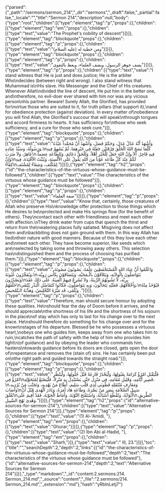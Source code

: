 {"parsed":{"_path":"/sermons/sermon_214","_dir":"sermons","_draft":false,"_partial":false,"_locale":"","title":"Sermon 214","description":null,"body":{"type":"root","children":[{"type":"element","tag":"p","props":{},"children":[{"type":"element","tag":"em","props":{},"children":[{"type":"text","value":"The Prophet's nobility of descent"}]}]},{"type":"element","tag":"blockquote","props":{},"children":[{"type":"element","tag":"p","props":{},"children":[{"type":"text","value":"ومن خطبة له (عليه السلام)"}]}]},{"type":"element","tag":"blockquote","props":{},"children":[{"type":"element","tag":"p","props":{},"children":[{"type":"text","value":"يصف جوهر الرسول، ويصف العلماء، ويعظ بالتقوى"}]}]},{"type":"element","tag":"p","props":{},"children":[{"type":"text","value":"I stand witness that He is just and does justice; He is the arbiter Who\ndecides (between right and wrong). I also stand witness that Muhammad is\nHis slave. His Messenger and the Chief of His creatures. Whenever Allah\ndivided the line of descent, He put him in the better one, and\ntherefore, no evil-doer ever shared with him nor was any vicious person\nhis partner. Beware! Surely Allah, the Glorified, has provided for\nvirtue those who are suited to it, for truth pillars (that support it),\nand for obedience protection (against deviation). In every matter of\nobedience you will find Allah, the Glorified's succour that will speak\nthrough tongues and accord firmness to hearts. It has sufficiency for\nthose who seek sufficiency, and a cure for those who seek cure."}]},{"type":"element","tag":"blockquote","props":{},"children":[{"type":"element","tag":"p","props":{},"children":[{"type":"text","value":"وَأَشْهَدُ أَنَّهُ عَدْلٌ عَدَلَ، وَحَكَمٌ فَصَلَ، وَأَشْهَدُ أَنَّ مُحَمَّداً عَبْدُهُ وَرَسُولُهُ، وَسَيِّدُ عِبَادِهِ،\nكُلَّمَا نَسَخَ اللهُ الْخَلْقَ فِرْقَتَيْنِ جَعَلَهُ فِي خَيْرِهِمَا، لَمْ يُسْهِمْ فِيهِ عَاهِرٌ، وَلاَ ضَرَبَ\nفِيهِ فَاجِرٌ. أَلاَ وإِنَّ اللهَ جَعَلَ لِلْخَيْرِ أَهْلاً، وَلِلْحَقِّ دَعَائِمَ، وَلِلطَّاعَةِ عِصَماً، وَإِنَّ\nلَكُمْ عِنْدَ كُلِّ طَاعَة عَوْناً مِنَ اللهِ يَقُولُ عَلَى الاْلْسِنَةِ، وَيُثَبِّتُ الاْفْئِدَةَ، فِيهِ كِفَاءٌ\nلِمُكْتَف، وَشِفَاءٌ لِمُشْتَف."}]}]},{"type":"element","tag":"h2","props":{"id":"the-characteristics-of-the-virtuous-whose-guidance-must-be-followed"},"children":[{"type":"text","value":"The characteristics of the virtuous whose guidance must be followed"}]},{"type":"element","tag":"blockquote","props":{},"children":[{"type":"element","tag":"p","props":{},"children":[{"type":"text","value":"صفة العلماء"}]}]},{"type":"element","tag":"p","props":{},"children":[{"type":"text","value":"Know that, certainly, those creatures of Allah who preserve His\nknowledge offer protection to those things which He desires to be\nprotected and make His springs flow (for the benefit of others). They\ncontact each other with friendliness and meet each other with affection.\nThey drink water from cups that quench the thirst and return from the\nwatering places fully satiated. Misgiving does not affect them and\nbackbiting does not gain ground with them. In this way Allah has tied\ntheir nature with good manners. Because of this they love each other and\nmeet each other. They have become superior, like seeds which are\nselected by taking some and throwing away others. This selection has\ndistinguished them and the process of choosing has purified them."}]},{"type":"element","tag":"blockquote","props":{},"children":[{"type":"element","tag":"p","props":{},"children":[{"type":"text","value":"وَاعْلَمُوا أَنَّ عِبَادَ اللهِ الْمُسْتَحْفَظِينَ عِلْمَهُ، يَصُونُونَ مَصُونَهُ، وَيُفَجِّرُونَ عُيُونَهُ،\nيَتَوَاصَلُونَ بِالْوِلاَيَةِ، وَيَتَلاَقَوْنَ بالْـمَحَبَّةِ، وَيَتَسَاقَوْنَ بِكَأْس رَوِيَّة، وَيَصْدُرُونَ\nبِرِيَّة، لاَ تَشُوبُهُمُ الرِّيبَةُ، وَلاَ تُسْرِعُ فِيهِمْ الْغِيبَةُ. عَلَى ذلِكَ عَقَدَ خَلْقَهُمْ\nوَأَخْلاَقَهُمْ، فَعَلَيْهِ يَتَحَابُّونَ، وَبِهِ يَتَوَاصَلُونَ، فَكَانُوا كَتَفَاضُلِ الْبَذْرِ يُنْتَقَى،\nفَيُوْخَذُ مِنْهُ وَيُلْقَى، قَد مَيَّزَهُ التَّخْلِيصُ، وَهذَّبَهُ الـتَّمْحيصُ ."}]}]},{"type":"element","tag":"p","props":{},"children":[{"type":"text","value":"Therefore, man should secure honour by adopting these qualities. He\nshould fear the day of Doom before it arrives, and he should appreciate\nthe shortness of his life and the shortness of his sojourn in the place\nof stay which has only to last for his change over to the next place. He\nshould therefore do something for his change over and for the known\nstages of his departure. Blessed be he who possesses a virtuous heart,\nobeys one who guides him, keeps away from one who takes him to ruin,\ncatches the path of safety with the help of him who provides him light\n(of guidance) and by obeying the leader who commands him, hastens\ntowards guidance before its doors are closed, gets open the door of\nrepentance and removes the (stain of) sins. He has certainly been put on\nthe right path and guided towards the straight road."}]},{"type":"element","tag":"blockquote","props":{},"children":[{"type":"element","tag":"p","props":{},"children":[{"type":"text","value":"فَلْيَقْبَلِ امْرُؤٌ كَرَامَةً بِقَبُولِهَا، وَلْيَحْذَرْ قَارِعَةً قَبْلَ حُلُولِهَا، وَلْيَنْظُرِ امْرُؤٌ فِي\nقَصِيرِ أَيَّامِهِ، وَقَلِيلِ مُقَامِهِ، فِي مَنْزِل حَتَّى يَسْتَبْدِلَ بِهِ مَنْزِلاً، فَلْيَصْنَعْ لِمُتَحَوَّلِهِ،\nوَمَعَارِفِ مُنْتَقَلِهِ فَطُوبَى لِذِي قَلْب سَلِيم، أَطَاعَ مَنْ يَهْدِيهِ، وَتَجَنَّبَ مَنْ يُرْدِيهِ، وَأَصَابَ\nسَبِيلَ السَّلاَمَةِ بِبَصَرِ مَنْ بَصَّرَهُ، وَطَاعَةِ هَاد أَمَرَهُ، وَبَادَرَ الْهُدى قَبْلَ أَنْ تُغْلَقَ\nأَبْوَابُهُ، وَتُقْطَعَ أَسْبَابُهُ، وَاسْتَفْتَحَ التَّوْبَةَ، وَأَمَاطَ الْحَوْبَةَ، فَقَدْ أُقِيمَ عَلَى\nالطَّرِيقِ، وَهُدِيَ نَهْجَ السَّبِيلِ."}]}]},{"type":"element","tag":"h2","props":{"id":"alternative-sources-for-sermon-214"},"children":[{"type":"text","value":"Alternative Sources for Sermon 214"}]},{"type":"element","tag":"p","props":{},"children":[{"type":"text","value":"(1) Al-'Amidi, "},{"type":"element","tag":"em","props":{},"children":[{"type":"text","value":"Ghurar;"}]}]},{"type":"element","tag":"p","props":{},"children":[{"type":"text","value":"(2) Ibn Abi al-Hadid, "},{"type":"element","tag":"em","props":{},"children":[{"type":"text","value":"Sharh,"}]},{"type":"text","value":" III, 23."}]}],"toc":{"title":"","searchDepth":2,"depth":2,"links":[{"id":"the-characteristics-of-the-virtuous-whose-guidance-must-be-followed","depth":2,"text":"The characteristics of the virtuous whose guidance must be followed"},{"id":"alternative-sources-for-sermon-214","depth":2,"text":"Alternative Sources for Sermon 214"}]}},"_type":"markdown","_id":"content:2.sermons:214. Sermon_214.md","_source":"content","_file":"2.sermons/214. Sermon_214.md","_extension":"md"},"hash":"yRbInLetj7"}